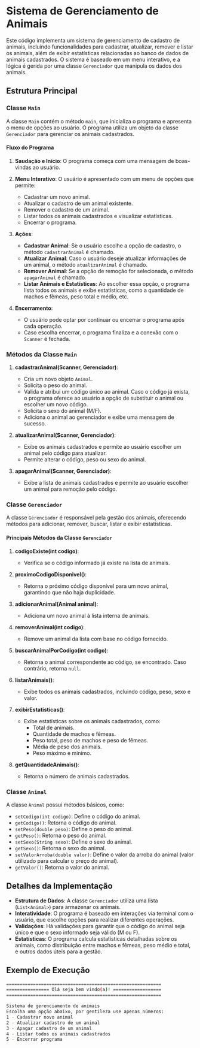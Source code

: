 # Sistema de Gerenciamento de Animais

Este código implementa um sistema de gerenciamento de cadastro de animais, incluindo funcionalidades para cadastrar, atualizar, remover e listar os animais, além de exibir estatísticas relacionadas ao banco de dados de animais cadastrados. O sistema é baseado em um menu interativo, e a lógica é gerida por uma classe `Gerenciador` que manipula os dados dos animais.

## Estrutura Principal

### Classe `Main`

A classe `Main` contém o método `main`, que inicializa o programa e apresenta o menu de opções ao usuário. O programa utiliza um objeto da classe `Gerenciador` para gerenciar os animais cadastrados.

#### Fluxo do Programa

1. **Saudação e Início**:
   O programa começa com uma mensagem de boas-vindas ao usuário.

2. **Menu Interativo**: 
   O usuário é apresentado com um menu de opções que permite:
   - Cadastrar um novo animal.
   - Atualizar o cadastro de um animal existente.
   - Remover o cadastro de um animal.
   - Listar todos os animais cadastrados e visualizar estatísticas.
   - Encerrar o programa.

3. **Ações**:
   - **Cadastrar Animal**: Se o usuário escolhe a opção de cadastro, o método `cadastrarAnimal` é chamado.
   - **Atualizar Animal**: Caso o usuário deseje atualizar informações de um animal, o método `atualizarAnimal` é chamado.
   - **Remover Animal**: Se a opção de remoção for selecionada, o método `apagarAnimal` é chamado.
   - **Listar Animais e Estatísticas**: Ao escolher essa opção, o programa lista todos os animais e exibe estatísticas, como a quantidade de machos e fêmeas, peso total e médio, etc.
   
4. **Encerramento**:
   - O usuário pode optar por continuar ou encerrar o programa após cada operação.
   - Caso escolha encerrar, o programa finaliza e a conexão com o `Scanner` é fechada.

### Métodos da Classe `Main`

1. **cadastrarAnimal(Scanner, Gerenciador)**:
   - Cria um novo objeto `Animal`.
   - Solicita o peso do animal.
   - Valida e atribui um código único ao animal. Caso o código já exista, o programa oferece ao usuário a opção de substituir o animal ou escolher um novo código.
   - Solicita o sexo do animal (M/F).
   - Adiciona o animal ao gerenciador e exibe uma mensagem de sucesso.

2. **atualizarAnimal(Scanner, Gerenciador)**:
   - Exibe os animais cadastrados e permite ao usuário escolher um animal pelo código para atualizar.
   - Permite alterar o código, peso ou sexo do animal.

3. **apagarAnimal(Scanner, Gerenciador)**:
   - Exibe a lista de animais cadastrados e permite ao usuário escolher um animal para remoção pelo código.

### Classe `Gerenciador`

A classe `Gerenciador` é responsável pela gestão dos animais, oferecendo métodos para adicionar, remover, buscar, listar e exibir estatísticas.

#### Principais Métodos da Classe `Gerenciador`

1. **codigoExiste(int codigo)**:
   - Verifica se o código informado já existe na lista de animais.

2. **proximoCodigoDisponivel()**:
   - Retorna o próximo código disponível para um novo animal, garantindo que não haja duplicidade.

3. **adicionarAnimal(Animal animal)**:
   - Adiciona um novo animal à lista interna de animais.

4. **removerAnimal(int codigo)**:
   - Remove um animal da lista com base no código fornecido.

5. **buscarAnimalPorCodigo(int codigo)**:
   - Retorna o animal correspondente ao código, se encontrado. Caso contrário, retorna `null`.

6. **listarAnimais()**:
   - Exibe todos os animais cadastrados, incluindo código, peso, sexo e valor.

7. **exibirEstatisticas()**:
   - Exibe estatísticas sobre os animais cadastrados, como:
     - Total de animais.
     - Quantidade de machos e fêmeas.
     - Peso total, peso de machos e peso de fêmeas.
     - Média de peso dos animais.
     - Peso máximo e mínimo.

8. **getQuantidadeAnimais()**:
   - Retorna o número de animais cadastrados.

### Classe `Animal`

A classe `Animal` possui métodos básicos, como:
- `setCodigo(int codigo)`: Define o código do animal.
- `getCodigo()`: Retorna o código do animal.
- `setPeso(double peso)`: Define o peso do animal.
- `getPeso()`: Retorna o peso do animal.
- `setSexo(String sexo)`: Define o sexo do animal.
- `getSexo()`: Retorna o sexo do animal.
- `setValorArroba(double valor)`: Define o valor da arroba do animal (valor utilizado para calcular o preço do animal).
- `getValor()`: Retorna o valor do animal.

## Detalhes da Implementação

- **Estrutura de Dados**: A classe `Gerenciador` utiliza uma lista (`List<Animal>`) para armazenar os animais.
- **Interatividade**: O programa é baseado em interações via terminal com o usuário, que escolhe opções para realizar diferentes operações.
- **Validações**: Há validações para garantir que o código do animal seja único e que o sexo informado seja válido (M ou F).
- **Estatísticas**: O programa calcula estatísticas detalhadas sobre os animais, como distribuição entre machos e fêmeas, peso médio e total, e outros dados úteis para a gestão.

## Exemplo de Execução

```bash
==========================================================
================ Olá seja bem vindo(a)! ==================
==========================================================

Sistema de gerenciamento de animais
Escolha uma opção abaixo, por gentileza use apenas números:
1 - Cadastrar novo animal
2 - Atualizar cadastro de um animal
3 - Apagar cadastro de um animal
4 - Listar todos os animais cadastrados
5 - Encerrar programa
